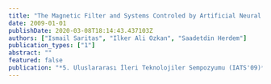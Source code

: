 ```yaml
---
title: "The Magnetic Filter and Systems Controled by Artificial Neural Network"
date: 2009-01-01
publishDate: 2020-03-08T18:14:43.437103Z
authors: ["Ismail Saritas", "Ilker Ali Ozkan", "Saadetdin Herdem"]
publication_types: ["1"]
abstract: ""
featured: false
publication: "*5. Uluslararası İleri Teknolojiler Sempozyumu (IATS'09)*"
---
```


